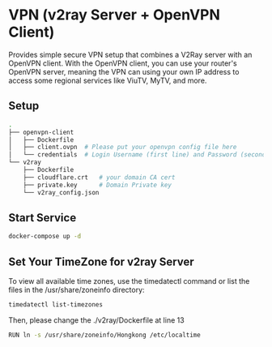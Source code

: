 # VPN (v2ray Server + OpenVPN Client)

Provides simple secure VPN setup that combines a V2Ray server with an OpenVPN client. With the OpenVPN client, you can use your router's OpenVPN server, meaning the VPN can using your own IP address to access some regional services like ViuTV, MyTV, and more.

## Setup
```bash
.
├── openvpn-client
│   ├── Dockerfile
│   ├── client.ovpn  # Please put your openvpn config file here
│   └── credentials  # Login Username (first line) and Password (second line)
└── v2ray
    ├── Dockerfile
    ├── cloudflare.crt   # your domain CA cert
    ├── private.key      # Domain Private key
    └── v2ray_config.json

```

## Start Service
```bash
docker-compose up -d
```

## Set Your TimeZone for v2ray Server

To view all available time zones, use the timedatectl command or list the files in the /usr/share/zoneinfo directory:

```bash
timedatectl list-timezones
```

Then, please change the ./v2ray/Dockerfile at line 13
```bash
RUN ln -s /usr/share/zoneinfo/Hongkong /etc/localtime
```